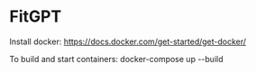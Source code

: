 # FitGPT


Install docker: 
https://docs.docker.com/get-started/get-docker/ 

To build and start containers: 
docker-compose up --build
